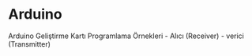 # Arduino

Arduino Geliştirme Kartı Programlama Örnekleri
    - Alıcı (Receiver)
    - verici (Transmitter)